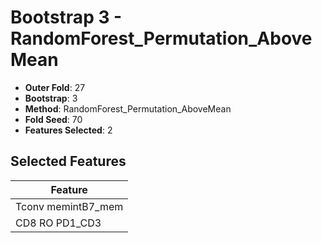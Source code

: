 # Bootstrap 3 - RandomForest_Permutation_AboveMean

- **Outer Fold**: 27
- **Bootstrap**: 3
- **Method**: RandomForest_Permutation_AboveMean
- **Fold Seed**: 70
- **Features Selected**: 2

## Selected Features

| Feature |
|---------|
| Tconv memintB7_mem |
| CD8 RO PD1_CD3 |
